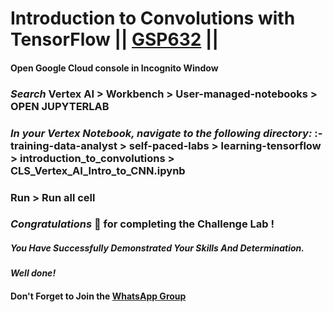 # Introduction to Convolutions with TensorFlow || [GSP632](https://www.cloudskillsboost.google/course_templates/646/labs/476325) ||

#### Open Google Cloud console in Incognito Window



### *Search* Vertex AI > Workbench > User-managed-notebooks > OPEN JUPYTERLAB
### *In your Vertex Notebook, navigate to the following directory:* :-   training-data-analyst > self-paced-labs > learning-tensorflow > introduction_to_convolutions > CLS_Vertex_AI_Intro_to_CNN.ipynb
### Run > Run all cell



### *Congratulations* 🎉 for completing the Challenge Lab !

##### *You Have Successfully Demonstrated Your Skills And Determination.*

#### *Well done!*

#### Don't Forget to Join the [WhatsApp Group](https://chat.whatsapp.com/CcX9gXycV1lKmOjnZQCk7g) 
